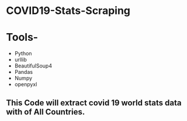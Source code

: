 # COVID19-Stats-Scraping

# Tools-
* Python
* urllib
* BeautifulSoup4
* Pandas
* Numpy
* openpyxl


## This Code will extract covid 19 world stats data with of All Countries.
